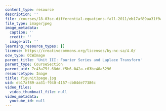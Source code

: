 ```yaml
---
content_type: resource
description: ''
file: /courses/18-03sc-differential-equations-fall-2011/eb17af89aa31f9404157cb04de77386c_figunit3page.jpg
file_type: image/jpeg
image_metadata:
  caption: ''
  credit: ''
  image-alt: ''
learning_resource_types: []
license: https://creativecommons.org/licenses/by-nc-sa/4.0/
ocw_type: OCWImage
parent_title: 'Unit III: Fourier Series and Laplace Transform'
parent_type: CourseSection
parent_uid: 7c43a75f-68dd-f5b6-042a-c63be40a5296
resourcetype: Image
title: figunit3page.jpg
uid: eb17af89-aa31-f940-4157-cb04de77386c
video_files:
  video_thumbnail_file: null
video_metadata:
  youtube_id: null
---
```

